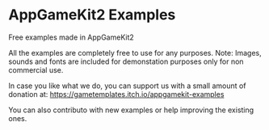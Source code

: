 # AppGameKit2 Examples
Free examples made in AppGameKit2

All the examples are completely free to use for any purposes.
Note: Images, sounds and fonts are included for demonstation purposes only for non commercial use.

In case you like what we do, you can support us with a small amount of donation at:
https://gametemplates.itch.io/appgamekit-examples

You can also contributo with new examples or help improving the existing ones.
